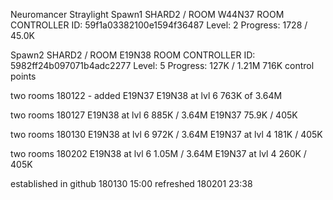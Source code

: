 Neuromancer
Straylight
Spawn1 SHARD2 / ROOM W44N37
ROOM CONTROLLER ID: 59f1a03382100e1594f36487
Level: 2  Progress: 1728 / 45.0K

Spawn2
SHARD2 / ROOM E19N38
ROOM CONTROLLER ID: 5982ff24b097071b4adc2277
Level: 5  Progress: 127K / 1.21M
716K control points

two rooms 180122 - added E19N37
E19N38 at lvl 6  763K of 3.64M

two rooms 180127
E19N38 at lvl 6  885K / 3.64M
E19N37 75.9K / 405K

two rooms 180130
E19N38 at lvl 6  972K / 3.64M
E19N37 at lvl 4 181K / 405K

two rooms 180202
E19N38 at lvl 6 1.05M / 3.64M
E19N37 at lvl 4 260K / 405K

established in github 180130 15:00
refreshed 180201 23:38

